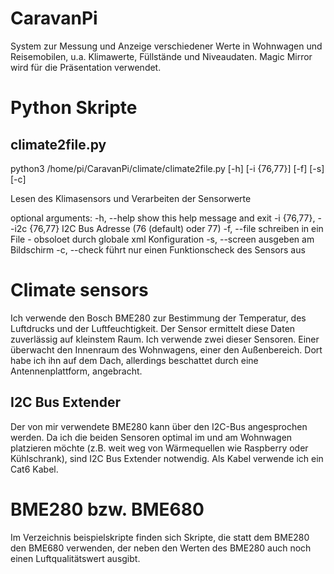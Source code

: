 # CaravanPi
System zur Messung und Anzeige verschiedener Werte in Wohnwagen und Reisemobilen, u.a. Klimawerte, Füllstände und Niveaudaten. Magic Mirror wird für die Präsentation verwendet.

# Python Skripte

## climate2file.py
python3 /home/pi/CaravanPi/climate/climate2file.py [-h] [-i {76,77}] [-f] [-s] [-c]

Lesen des Klimasensors und Verarbeiten der Sensorwerte

optional arguments:
    -h, --help                  show this help message and exit
    -i {76,77}, --i2c {76,77}   I2C Bus Adresse (76 (default) oder 77)
    -f, --file                  schreiben in ein File - obsoloet durch globale xml Konfiguration
    -s, --screen                ausgeben am Bildschirm
    -c, --check                 führt nur einen Funktionscheck des Sensors aus



# Climate sensors

Ich verwende den Bosch BME280 zur Bestimmung der Temperatur, des Luftdrucks und der Luftfeuchtigkeit. Der Sensor ermittelt diese Daten zuverlässig auf kleinstem Raum. Ich verwende zwei dieser Sensoren. Einer überwacht den Innenraum des Wohnwagens, einer den Außenbereich. Dort habe ich ihn auf dem Dach, allerdings beschattet durch eine Antennenplattform, angebracht.


## I2C Bus Extender
Der von mir verwendete BME280 kann über den I2C-Bus angesprochen werden. Da ich die beiden Sensoren optimal im und am Wohnwagen platzieren möchte (z.B. weit weg von Wärmequellen wie Raspberry oder Kühlschrank), sind I2C Bus Extender notwendig. Als Kabel verwende ich ein Cat6 Kabel.

# BME280 bzw. BME680
Im Verzeichnis beispielskripte finden sich Skripte, die statt dem BME280 den BME680 verwenden, der neben den Werten des BME280 auch noch einen Luftqualitätswert ausgibt.
